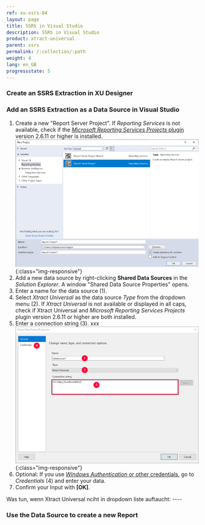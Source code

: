 ```yaml
---
ref: xu-ssrs-04
layout: page
title: SSRS in Visual Studio
description: SSRS in Visual Studio
product: xtract-universal
parent: ssrs
permalink: /:collection/:path
weight: 4
lang: en_GB
progressstate: 5
---
```


### Create an SSRS Extraction in XU Designer


### Add an SSRS Extraction as a Data Source in Visual Studio

1. Create a new "Report Server Project". If *Reporting Services* is not available, check if the [*Microsoft Reporting Services Projects* plugin](./requirements#installation) version 2.6.11 or higher is installed.
![Destination-settings](/img/content/xu/ssrs/New-Project.png){:class="img-responsive"}
2. Add a new data source by right-clicking **Shared Data Sources** in the *Solution Explorer*. A window "Shared Data Source Properties" opens.
3. Enter a name for the data source (1).
4. Select *Xtract Universal* as the data source *Type* from the dropdown menu (2). If *Xtract Universal* is not available or displayed in all caps, check if Xtract Universal and *Microsoft Reporting Services Projects* plugin version 2.6.11 or higher are both installed.
5. Enter a connection string (3). xxx
![Destination-settings](/img/content/xu/ssrs/Shared-Data-Source-Properties.png){:class="img-responsive"}
6. Optional: If you use [*Windows Authentication* or other credentials](../../security/user-management), go to *Credentials* (4) and enter your data.
7. Confirm your Input with **[OK]**.

Was tun, wenn Xtract Universal nciht in dropdown liste auftaucht: ----

### Use the Data Source to create a new Report